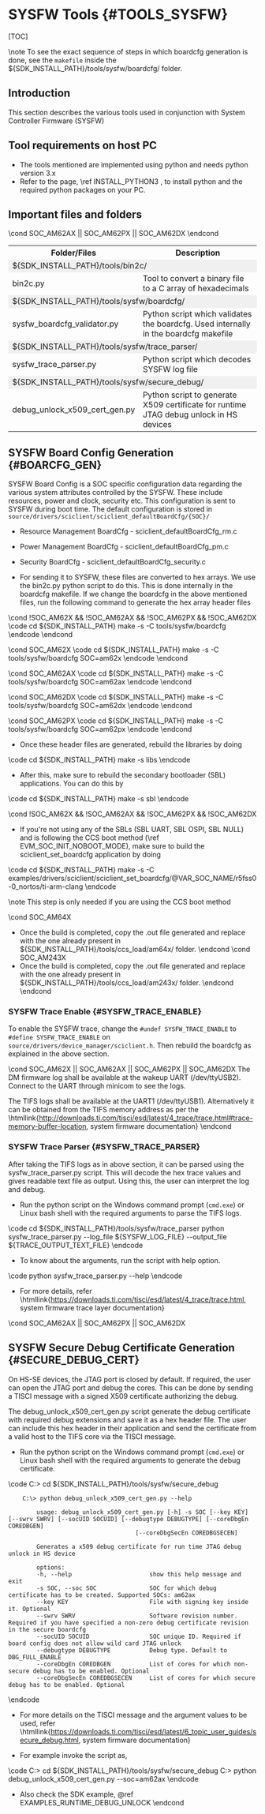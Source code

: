 
# SYSFW Tools {#TOOLS_SYSFW}

[TOC]

\note To see the exact sequence of steps in which boardcfg generation is done, see the `makefile` inside the ${SDK_INSTALL_PATH}/tools/sysfw/boardcfg/ folder.

## Introduction

This section describes the various tools used in conjunction with System Controller Firmware (SYSFW)

## Tool requirements on host PC

- The tools mentioned are implemented using python and needs python version 3.x
- Refer to the page, \ref INSTALL_PYTHON3 , to install python and the required python packages on your PC.

## Important files and folders

<table>
<tr>
    <th>Folder/Files
    <th>Description
</tr>
<tr><td colspan="2" bgcolor=#F0F0F0> ${SDK_INSTALL_PATH}/tools/bin2c/</td></tr>
<tr>
    <td>bin2c.py
    <td>Tool to convert a binary file to a C array of hexadecimals
</tr>
<tr><td colspan="2" bgcolor=#F0F0F0> ${SDK_INSTALL_PATH}/tools/sysfw/boardcfg/</td></tr>
<tr>
    <td>sysfw_boardcfg_validator.py
    <td>Python script which validates the boardcfg. Used internally in the boardcfg makefile
</tr>
<tr><td colspan="2" bgcolor=#F0F0F0> ${SDK_INSTALL_PATH}/tools/sysfw/trace_parser/</td></tr>
<tr>
    <td>sysfw_trace_parser.py
    <td>Python script which decodes SYSFW log file
</tr>
\cond SOC_AM62AX || SOC_AM62PX || SOC_AM62DX
<tr><td colspan="2" bgcolor=#F0F0F0> ${SDK_INSTALL_PATH}/tools/sysfw/secure_debug/</td></tr>
<tr>
    <td>debug_unlock_x509_cert_gen.py
    <td>Python script to generate X509 certificate for runtime JTAG debug unlock in HS devices
</tr>
\endcond
</table>

## SYSFW Board Config Generation {#BOARCFG_GEN}

SYSFW Board Config is a SOC specific configuration data regarding the various system attributes controlled by the SYSFW. These include resources, power and clock, security etc. This configuration is sent to SYSFW during boot time. The default configuration is stored in `source/drivers/sciclient/sciclient_defaultBoardCfg/{SOC}/`

- Resource Management BoardCfg - sciclient_defaultBoardCfg_rm.c
- Power Management BoardCfg - sciclient_defaultBoardCfg_pm.c
- Security BoardCfg - sciclient_defaultBoardCfg_security.c

- For sending it to SYSFW, these files are converted to hex arrays. We use the bin2c.py python script to do this. This is done internally in the boardcfg makefile. If we change the boardcfg in the above mentioned files, run the following command to generate the hex array header files

\cond !SOC_AM62X && !SOC_AM62AX && !SOC_AM62PX && !SOC_AM62DX
\code
cd ${SDK_INSTALL_PATH}
make -s -C tools/sysfw/boardcfg
\endcode
\endcond

\cond SOC_AM62X
\code
cd ${SDK_INSTALL_PATH}
make -s -C tools/sysfw/boardcfg SOC=am62x
\endcode
\endcond

\cond SOC_AM62AX
\code
cd ${SDK_INSTALL_PATH}
make -s -C tools/sysfw/boardcfg SOC=am62ax
\endcode
\endcond

\cond SOC_AM62DX
\code
cd ${SDK_INSTALL_PATH}
make -s -C tools/sysfw/boardcfg SOC=am62dx
\endcode
\endcond

\cond SOC_AM62PX
\code
cd ${SDK_INSTALL_PATH}
make -s -C tools/sysfw/boardcfg SOC=am62px
\endcode
\endcond

- Once these header files are generated, rebuild the libraries by doing

\code
cd ${SDK_INSTALL_PATH}
make -s libs
\endcode

- After this, make sure to rebuild the secondary bootloader (SBL) applications. You can do this by

\code
cd ${SDK_INSTALL_PATH}
make -s sbl
\endcode

\cond !SOC_AM62X && !SOC_AM62AX && !SOC_AM62PX && !SOC_AM62DX
- If you're not using any of the SBLs (SBL UART, SBL OSPI, SBL NULL) and is following the CCS boot method (\ref EVM_SOC_INIT_NOBOOT_MODE), make sure to build the sciclient_set_boardcfg application by doing


\code
cd ${SDK_INSTALL_PATH}
make -s -C examples/drivers/sciclient/sciclient_set_boardcfg/@VAR_SOC_NAME/r5fss0-0_nortos/ti-arm-clang
\endcode

\note This step is only needed if you are using the CCS boot method


\cond SOC_AM64X
- Once the build is completed, copy the .out file generated and replace with the one already present in ${SDK_INSTALL_PATH}/tools/ccs_load/am64x/ folder.
\endcond
\cond SOC_AM243X
- Once the build is completed, copy the .out file generated and replace with the one already present in ${SDK_INSTALL_PATH}/tools/ccs_load/am243x/ folder.
\endcond
\endcond


### SYSFW Trace Enable {#SYSFW_TRACE_ENABLE}
To enable the SYSFW trace, change the `#undef SYSFW_TRACE_ENABLE` to `#define SYSFW_TRACE_ENABLE` on `source/drivers/device_manager/sciclient.h`. Then rebuild the boardcfg as explained in the above section.


\cond SOC_AM62X || SOC_AM62AX || SOC_AM62PX || SOC_AM62DX
The DM firmware log shall be available at the wakeup UART (/dev/ttyUSB2). Connect to the UART through minicom to see the logs.

The TIFS logs shall be available at the UART1 (/dev/ttyUSB1). Alternatively it can be obtained from the TIFS memory address as per the \htmllink{http://downloads.ti.com/tisci/esd/latest/4_trace/trace.html#trace-memory-buffer-location, system firmware documentation}
\endcond


### SYSFW Trace Parser {#SYSFW_TRACE_PARSER}
After taking the TIFS logs as in above section, it can be parsed using the sysfw_trace_parser.py script. This will
decode the hex trace values and gives readable text file as output. Using this, the user can interpret the log and debug.

- Run the python script on the Windows command prompt (`cmd.exe`) or Linux bash shell with the required arguments to parse the
TIFS logs.

\code
    cd ${SDK_INSTALL_PATH}/tools/sysfw/trace_parser
    python sysfw_trace_parser.py --log_file ${SYSFW_LOG_FILE} --output_file ${TRACE_OUTPUT_TEXT_FILE}
\endcode

- To know about the arguments, run the script with help option.

\code
    python sysfw_trace_parser.py --help
\endcode

- For more details, refer \htmllink{https://downloads.ti.com/tisci/esd/latest/4_trace/trace.html, system firmware trace layer documentation}


\cond SOC_AM62AX || SOC_AM62PX || SOC_AM62DX
## SYSFW Secure Debug Certificate Generation {#SECURE_DEBUG_CERT}

On HS-SE devices, the JTAG port is closed by default. If required, the user can open the JTAG port and debug the cores. This can be done by sending a TISCI message with a signed X509 certificate authorizing the debug.

The debug_unlock_x509_cert_gen.py script generate the debug certificate with required debug extensions and save it as a hex header file. The user can include this hex header in their application and send the certificate
from a valid host to the TIFS core via the TISCI message.

- Run the python script on the Windows command prompt (`cmd.exe`) or Linux bash shell with the required arguments to generate the debug certificate.

\code
        C:\> cd ${SDK_INSTALL_PATH}/tools/sysfw/secure_debug

        C:\> python debug_unlock_x509_cert_gen.py --help

            usage: debug_unlock_x509_cert_gen.py [-h] -s SOC [--key KEY] [--swrv SWRV] [--socUID SOCUID] [--debugtype DEBUGTYPE] [--coreDbgEn COREDBGEN]
                                        [--coreDbgSecEn COREDBGSECEN]

            Generates a x509 debug certificate for run time JTAG debug unlock in HS device

            options:
            -h, --help                      show this help message and exit
            -s SOC, --soc SOC               SOC for which debug certificate has to be created. Supported SOCs: am62ax
            --key KEY                       File with signing key inside it. Optional
            --swrv SWRV                     Software revision number. Required if you have specified a non-zero debug certificate revision in the secure boardcfg
            --socUID SOCUID                 SOC unique ID. Required if board config does not allow wild card JTAG unlock
            --debugtype DEBUGTYPE           Debug type. Default to DBG_FULL_ENABLE
            --coreDbgEn COREDBGEN           List of cores for which non-secure debug has to be enabled. Optional
            --coreDbgSecEn COREDBGSECEN     List of cores for which secure debug has to be enabled. Optional
\endcode

- For more details on the TISCI message and the argument values to be used, refer \htmllink{https://downloads.ti.com/tisci/esd/latest/6_topic_user_guides/secure_debug.html, system firmware documentation}

- For example invoke the script as,

\code
        C:\> cd ${SDK_INSTALL_PATH}/tools/sysfw/secure_debug
        C:\> python debug_unlock_x509_cert_gen.py --soc=am62ax
\endcode
- Also check the SDK example, @ref EXAMPLES_RUNTIME_DEBUG_UNLOCK
\endcond
